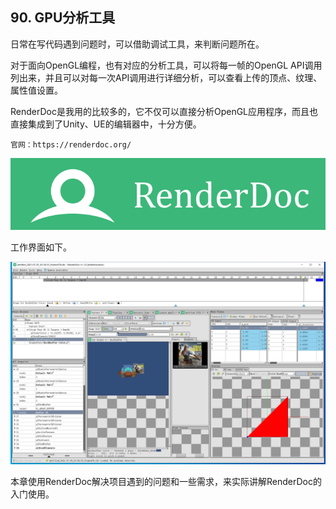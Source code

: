 ﻿## 90. GPU分析工具

日常在写代码遇到问题时，可以借助调试工具，来判断问题所在。

对于面向OpenGL编程，也有对应的分析工具，可以将每一帧的OpenGL API调用列出来，并且可以对每一次API调用进行详细分析，可以查看上传的顶点、纹理、属性值设置。

RenderDoc是我用的比较多的，它不仅可以直接分析OpenGL应用程序，而且也直接集成到了Unity、UE的编辑器中，十分方便。

    官网：https://renderdoc.org/

![](../../imgs/gpu_analyze/renderdoc/renderdoc_logo.png)

工作界面如下。

![](../../imgs/gpu_analyze/gpu_analyze/renderdoc_screenshoot.png)

本章使用RenderDoc解决项目遇到的问题和一些需求，来实际讲解RenderDoc的入门使用。